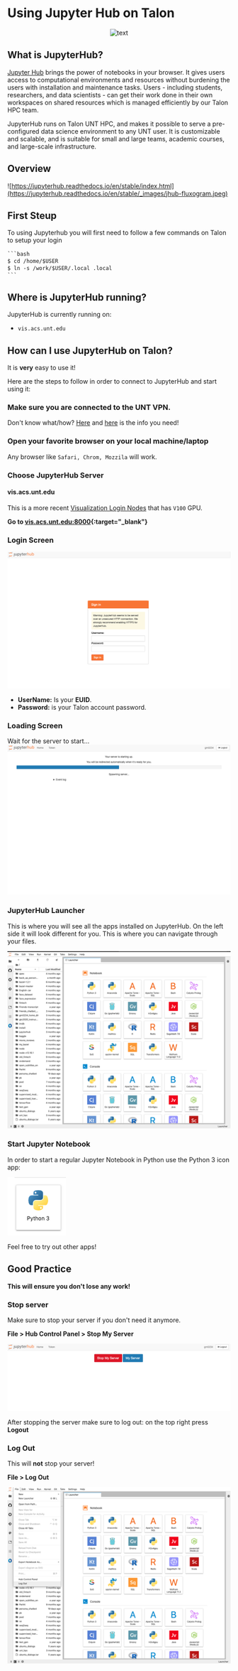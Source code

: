 # Using Jupyter Hub on Talon

<p align="center">
 <img width="400" height="140" src="https://jupyterhub.readthedocs.io/en/stable/_static/logo.png" alt="text" >
</p>

## What is JupyterHub?

[Jupyter Hub](https://jupyter.org/hub) brings the power of notebooks in your browser. It gives users access to computational environments and resources without burdening the users with installation and maintenance tasks. Users - including students, researchers, and data scientists - can get their work done in their own workspaces on shared resources which  is managed efficiently by our Talon HPC team.

JupyterHub runs on Talon UNT HPC, and makes it possible to serve a pre-configured data science environment to any UNT user. It is customizable and scalable, and is suitable for small and large teams, academic courses, and large-scale infrastructure.

## Overview
![https://jupyterhub.readthedocs.io/en/stable/index.html](https://jupyterhub.readthedocs.io/en/stable/_images/jhub-fluxogram.jpeg)

## First Steup

To using Jupyterhub you will first need to follow a few commands on Talon to setup your login

    ```bash
    $ cd /home/$USER
    $ ln -s /work/$USER/.local .local
    ```

## Where is JupyterHub running?

JupyterHub is currently running on:

* `vis.acs.unt.edu`

## How can I use JupyterHub on Talon?

It is **very** easy to use it!

Here are the steps to follow in order to connect to JupyterHub and start using it:

### Make sure you are connected to the UNT VPN. 

Don't know what/how? [Here](https://hpc.unt.edu/userguide#off_campus) and [here](https://itservices.cas.unt.edu/services/accounts-servers/articles/cisco-anyconnect-mobility-client-vpn) is the info you need!

### Open your favorite browser on your local machine/laptop

Any browser like `Safari, Chrom, Mozzila` will work.

### Choose  JupyterHub Server

#### vis.acs.unt.edu

This is a more recent [Visualization Login Nodes]() that has `V100` GPU.

**Go to [vis.acs.unt.edu:8000](http://vis.acs.unt.edu:8000/hub/login){:target="_blank"}**


### Login Screen

![img](images/jupyterhub_login.png)

* **UserName:** Is your **EUID**.
* **Password:** is your Talon account password.

### Loading Screen

Wait for the server to start...
![img](images/jupyterhub_loading.png)

### JupyterHub Launcher

This is where you will see all the apps installed on JupyterHub.
On the left side it will look different for you. This is where you can navigate through your files.

![img](images/jupyterhub_launcher.png)

### Start Jupyter Notebook

In order to start a regular Jupyter Notebook in Python use the Python 3 icon app:

![img](images/jupyterhub_python_notebook.png)

Feel free to try out other apps!

## Good Practice

**This will ensure you don't lose any work!**

### Stop server

Make sure to stop your server if you don't need it anymore. 

**File > Hub Control Panel > Stop My Server**

![img](images/jupyterhub_stopserver.png)

After stopping  the server make sure to log out:
on the top right press **Logout**

### Log Out

This will **not** stop your server!

**File > Log Out**

![img](images/jupyterhub_logout.png)




